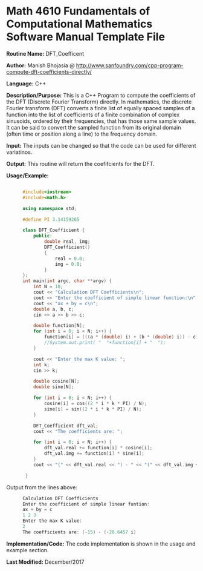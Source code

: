 # Math 4610 Fundamentals of Computational Mathematics Software Manual Template File

**Routine Name:**       DFT_Coefficent

**Author:** Manish Bhojasia @ http://www.sanfoundry.com/cpp-program-compute-dft-coefficients-directly/ 

**Language:** C++


**Description/Purpose:** This is a C++ Program to compute the coefficients of the DFT (Discrete Fourier Transform) directly. In mathematics, the discrete Fourier transform (DFT) converts a finite list of equally spaced samples of a function into the list of coefficients of a finite combination of complex sinusoids, ordered by their frequencies, that has those same sample values. It can be said to convert the sampled function from its original domain (often time or position along a line) to the frequency domain.

**Input:** The inputs can be changed so that the code can be used for different variatinos.

**Output:** This routine will return the coefifcients for the DFT.

**Usage/Example:**

```C++

      #include<iostream>
      #include<math.h>

      using namespace std;

      #define PI 3.14159265

      class DFT_Coefficient {
          public:
              double real, img;
              DFT_Coefficient()
              {
                  real = 0.0;
                  img = 0.0;
              }
      };
      int main(int argc, char **argv) {
          int N = 10;
          cout << "Calculation DFT Coefficients\n";
          cout << "Enter the coefficient of simple linear function:\n";
          cout << "ax + by = c\n";
          double a, b, c;
          cin >> a >> b >> c;

          double function[N];
          for (int i = 0; i < N; i++) {
              function[i] = (((a * (double) i) + (b * (double) i)) - c);
              //System.out.print( "  "+function[i] + "  ");
          }

          cout << "Enter the max K value: ";
          int k;
          cin >> k;

          double cosine[N];
          double sine[N];

          for (int i = 0; i < N; i++) {
              cosine[i] = cos((2 * i * k * PI) / N);
              sine[i] = sin((2 * i * k * PI) / N);
          }

          DFT_Coefficient dft_val;
          cout << "The coefficients are: ";

          for (int i = 0; i < N; i++) {
              dft_val.real += function[i] * cosine[i];
              dft_val.img += function[i] * sine[i];
          }
          cout << "(" << dft_val.real << ") - " << "(" << dft_val.img << " i)";

       }
```

Output from the lines above:
```C++
      Calculation DFT Coefficients
      Enter the coefficient of simple linear funtion:
      ax + by = c
      1 2 3
      Enter the max K value: 
      2
      The coefficients are: (-15) - (-20.6457 i)
```



**Implementation/Code:** The code implementation is shown in the usage and example section.

      

**Last Modified:** December/2017
